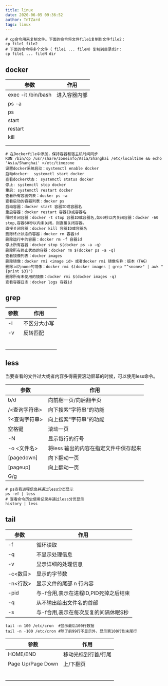 ```yaml
---
title: linux
date: 2020-06-05 09:36:52
author: TnTZard
tags: linux 
---
```


```shell
# cp命令用来复制文件。下面的命令将文件file1复制到文件file2：
cp file1 file2
# 下面的命令将多个文件（ file1 ... fileN）复制到目录dir：
cp file1 ... fileN dir
```





## docker

| 参数                    | 作用         |
| ----------------------- | ------------ |
| exec -it <id> /bin/bash | 进入容器内部 |
| ps -a                   |              |
| ps                      |              |
| start                   |              |
| restart                 |              |
| kill                    |              |
|                         |              |
|                         |              |

```doc
# 在Dockerfile中添加，保持容器和宿主机时间同步
RUN /bin/cp /usr/share/zoneinfo/Asia/Shanghai /etc/localtime && echo 'Asia/Shanghai' >/etc/timezone
设置docker系统启动：systemctl enable docker
启动docker:  systemctl start docker
查看docker状态： systemctl status docker
停止: systemctl stop docker
重启: systemctl restart docker
查看所有容器列表：docker ps –a
查看启动的容器列表：docker ps
启动容器：docker start 容器ID或容器名
重启容器：docker restart 容器ID或容器名
限时关闭容器：docker -t stop 容器ID或容器名,如60秒以内关闭容器：docker -60 stop,容器60秒以内未关闭，则直接关闭容器。
直接关闭容器：docker kill 容器ID或容器名
删除终止状态的容器：docker rm 容器id
删除运行中的容器：docker rm -f 容器id
停止所有容器：docker stop $(docker ps -a -q)
删除所有终止状态的容器：docker rm $(docker ps -a -q)
查看镜像列表：docker images
删除镜像：docker rmi <image id> 或者docker rmi 镜像名称：版本（TAG）
删除id为none的镜像：docker rmi $(docker images | grep "^<none>" | awk "{print $3}")
删除所有未使用的镜像：docker rmi $(docker images -q)
查看容器日志：docker logs 容器id
```



## grep 

| 参数 | 作用         |
| ---- | ------------ |
| -i   | 不区分大小写 |
| -v   | 反转匹配     |
|      |              |
|      |              |
|      |              |
|      |              |
|      |              |
|      |              |

## less

当要查看的文件过大或者内容多得需要滚动屏幕的时候，可以使用less命令。  

| 参数          | 作用                                  |
| ------------- | ------------------------------------- |
| b/d           | 向前翻一页/向后翻半页                 |
| /<查询字符串> | 向下搜索"字符串"的功能                |
| ?<查询字符串> | 向上搜索"字符串"的功能                |
| 空格键        | 滚动一页                              |
| -N            | 显示每行的行号                        |
| -o <文件名>   | 将less 输出的内容在指定文件中保存起来 |
| [pagedown]    | 向下翻动一页                          |
| [pageup]      | 向上翻动一页                          |
| G/g           |                                       |

```shell
# ps查看进程信息并通过less分页显示
ps -ef | less
# 查看命令历史使用记录并通过less分页显示
history | less
```



## tail

| 参数     | 作用                                  |
| -------- | ------------------------------------- |
| -f       | 循环读取                              |
| -q       | 不显示处理信息                        |
| -v       | 显示详细的处理信息                    |
| -c<数目> | 显示的字节数                          |
| -n<行数> | 显示文件的尾部 n 行内容               |
| -pid     | 与-f合用,表示在进程ID,PID死掉之后结束 |
| -q       | 从不输出给出文件名的首部              |
| -s       | 与-f合用,表示在每次反复的间隔休眠S秒  |

```shell
tail -n 100 /etc/cron  #显示最后100行数据
tail -n -100 /etc/cron #除了前99行不显示外，显示第100行到末尾行
```

| 参数              | 作用                |
| ----------------- | ------------------- |
| HOME/END          | 移动光标到行首/行尾 |
| Page Up/Page Down | 上/下翻页           |
|                   |                     |
|                   |                     |
|                   |                     |
|                   |                     |
|                   |                     |
|                   |                     |

